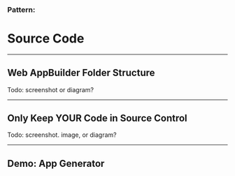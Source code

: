 <!-- .slide: data-background="reveal.js/img/bg-4.png" -->
### Pattern:
# Source Code

---

## Web AppBuilder Folder Structure

Todo: screenshot or diagram?

---

## Only Keep YOUR Code in Source Control

Todo: screenshot. image, or diagram?

---

## Demo: App Generator